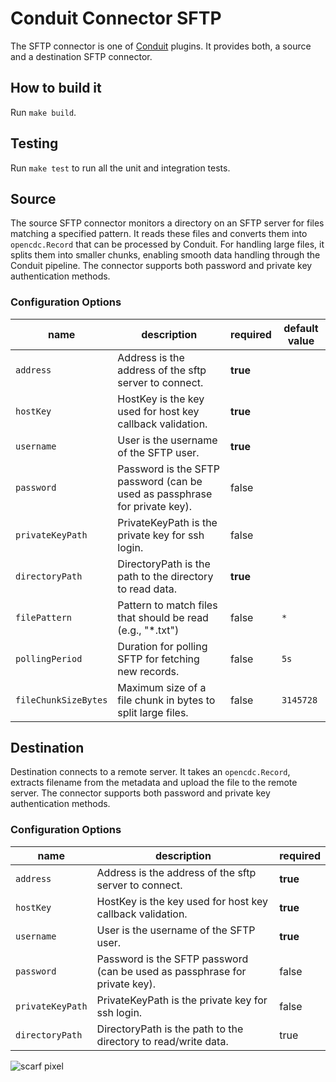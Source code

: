 # Conduit Connector SFTP

The SFTP connector is one of [Conduit](https://github.com/ConduitIO/conduit) plugins. It
provides both, a source and a destination SFTP connector.

## How to build it

Run `make build`.

## Testing

Run `make test` to run all the unit and integration tests.

## Source

The source SFTP connector monitors a directory on an SFTP server for files matching a specified pattern. It reads these files and converts them into `opencdc.Record` that can be processed by Conduit. For handling large files, it splits them into smaller chunks, enabling smooth data handling through the Conduit pipeline.
The connector supports both password and private key authentication methods.

### Configuration Options

| name           | description                                                                                           | required | default value |
| -------------- | ----------------------------------------------------------------------------------------------------- | -------- | -------- |
| `address` | Address is the address of the sftp server to connect.| **true** |  |
| `hostKey` | HostKey is the key used for host key callback validation.| **true** |  |
| `username`| User is the username of the SFTP user. | **true** |  |
| `password`| Password is the SFTP password (can be used as passphrase for private key). | false |  |
| `privateKeyPath`| PrivateKeyPath is the private key for ssh login.| false |  |
| `directoryPath` | DirectoryPath is the path to the directory to read data. | **true** |  |
| `filePattern` | Pattern to match files that should be read (e.g., "*.txt") | false | `*` |
| `pollingPeriod` | Duration for polling SFTP for fetching new records. | false | `5s` |
| `fileChunkSizeBytes` | Maximum size of a file chunk in bytes to split large files. | false | `3145728` |

## Destination

Destination connects to a remote server. It takes an `opencdc.Record`, extracts filename from the metadata and upload the file to the remote server. The connector supports both password and private key authentication methods.

### Configuration Options

| name           | description                                                                                           | required |
| -------------- | ----------------------------------------------------------------------------------------------------- | -------- |
| `address` | Address is the address of the sftp server to connect.| **true** |
| `hostKey` | HostKey is the key used for host key callback validation.| **true** |
| `username`| User is the username of the SFTP user. | **true** |
| `password`| Password is the SFTP password (can be used as passphrase for private key). | false |
| `privateKeyPath`| PrivateKeyPath is the private key for ssh login.| false |
| `directoryPath` | DirectoryPath is the path to the directory to read/write data. | true |

![scarf pixel](https://static.scarf.sh/a.png?x-pxid=64b333ae-77ad-4895-a5cd-a73bb14362d9)
